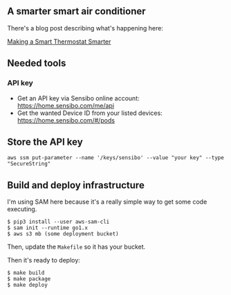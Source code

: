 ## A smarter smart air conditioner

There's a blog post describing what's happening here:

[Making a Smart Thermostat Smarter](https://serialized.net/2019/06/smarter-smart/)


## Needed tools

### API key

* Get an API key via Sensibo online account: https://home.sensibo.com/me/api
* Get the wanted Device ID from your listed devices: https://home.sensibo.com/#/pods

## Store the API key

```
aws ssm put-parameter --name '/keys/sensibo' --value "your key" --type "SecureString"
```

## Build and deploy infrastructure

I'm using SAM here because it's a really simple way to get some code executing.

```
$ pip3 install --user aws-sam-cli
$ sam init --runtime go1.x
$ aws s3 mb (some deployment bucket)
```
Then, update the `Makefile` so it has your bucket.

Then it's ready to deploy:

```
$ make build
$ make package
$ make deploy
```

